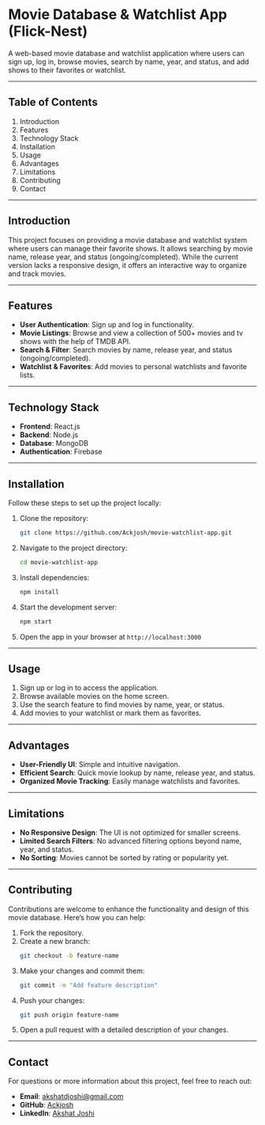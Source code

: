 # Movie Database & Watchlist App (Flick-Nest)

A web-based movie database and watchlist application where users can sign up, log in, browse movies, search by name, year, and status, and add shows to their favorites or watchlist.

---

## Table of Contents

1. Introduction
2. Features
3. Technology Stack
4. Installation
5. Usage
6. Advantages
7. Limitations
8. Contributing
9. Contact

---

## Introduction

This project focuses on providing a movie database and watchlist system where users can manage their favorite shows. It allows searching by movie name, release year, and status (ongoing/completed). While the current version lacks a responsive design, it offers an interactive way to organize and track movies.

---

## Features

- **User Authentication**: Sign up and log in functionality.
- **Movie Listings**: Browse and view a collection of 500+ movies and tv shows with the help of TMDB API.
- **Search & Filter**: Search movies by name, release year, and status (ongoing/completed).
- **Watchlist & Favorites**: Add movies to personal watchlists and favorite lists.

---

## Technology Stack

- **Frontend**: React.js
- **Backend**: Node.js
- **Database**: MongoDB
- **Authentication**: Firebase

---

## Installation

Follow these steps to set up the project locally:

1. Clone the repository:
   ```sh
   git clone https://github.com/Ackjosh/movie-watchlist-app.git
   ```
2. Navigate to the project directory:
   ```sh
   cd movie-watchlist-app
   ```
3. Install dependencies:
   ```sh
   npm install
   ```
4. Start the development server:
   ```sh
   npm start
   ```
5. Open the app in your browser at `http://localhost:3000`

---

## Usage

1. Sign up or log in to access the application.
2. Browse available movies on the home screen.
3. Use the search feature to find movies by name, year, or status.
4. Add movies to your watchlist or mark them as favorites.

---

## Advantages

- **User-Friendly UI**: Simple and intuitive navigation.
- **Efficient Search**: Quick movie lookup by name, release year, and status.
- **Organized Movie Tracking**: Easily manage watchlists and favorites.

---

## Limitations

- **No Responsive Design**: The UI is not optimized for smaller screens.
- **Limited Search Filters**: No advanced filtering options beyond name, year, and status.
- **No Sorting**: Movies cannot be sorted by rating or popularity yet.

---

## Contributing

Contributions are welcome to enhance the functionality and design of this movie database. Here’s how you can help:

1. Fork the repository.
2. Create a new branch:
   ```sh
   git checkout -b feature-name
   ```
3. Make your changes and commit them:
   ```sh
   git commit -m "Add feature description"
   ```
4. Push your changes:
   ```sh
   git push origin feature-name
   ```
5. Open a pull request with a detailed description of your changes.

---

## Contact

For questions or more information about this project, feel free to reach out:

- **Email**: akshatdjoshi@gmail.com
- **GitHub**: [Ackjosh](https://github.com/Ackjosh)
- **LinkedIn**: [Akshat Joshi](https://www.linkedin.com/in/akshat-joshi-17ab542b9/)


